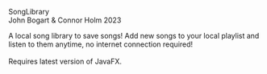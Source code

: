 SongLibrary <br/>
John Bogart & Connor Holm 2023<br/>

A local song library to save songs! Add new songs to your local playlist and listen to them anytime, no internet connection required! <br/>
<br/>
Requires latest version of JavaFX.
